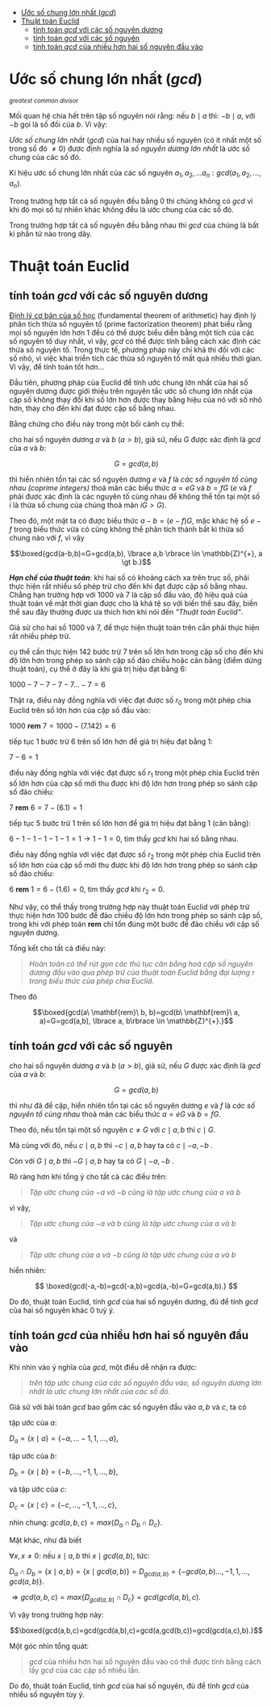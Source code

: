 - [Ước số chung lớn nhất (*gcd*)](#ước-số-chung-lớn-nhất-gcd)
- [Thuật toán Euclid](#thuật-toán-euclid)
  - [tính toán *gcd* với các số nguyên dương](#tính-toán-gcd-với-các-số-nguyên-dương)
  - [tính toán *gcd* với các số nguyên](#tính-toán-gcd-với-các-số-nguyên)
  - [tính toán *gcd* của nhiều hơn hai số nguyên đầu vào](#tính-toán-gcd-của-nhiều-hơn-hai-số-nguyên-đầu-vào)

# Ước số chung lớn nhất (*gcd*)

<sup >*greatest common divisor* </sup>

Mối quan hệ chia hết trên tập số nguyên nói rằng: nếu $b \mid a$ thì: $-b \mid a$, với $-b$ gọi là số đối của $b.$ Vì vậy:

*Ước số chung lớn nhất* ($gcd$) của hai hay nhiều số nguyên (có ít nhất một số trong số đó $\ne 0$) được định nghĩa là *số nguyên dương lớn nhất* là ước số chung của các số đó.

Kí hiệu ước số chung lớn nhất của các số nguyên $a_1, a_2, ... a_n: gcd(a_1,a_2,...,a_n).$

Trong trường hợp tất cả số nguyên đều bằng $0$ thì chúng không có $gcd$ vì khi đó mọi số tự nhiên khác không đều là ước chung của các số đó.

Trong trường hợp tất cả số nguyên đều bằng nhau thì $gcd$ của chúng là bất kì phần tử nào trong dãy.

# Thuật toán Euclid

## tính toán *gcd* với các số nguyên dương

[Định lý cơ bản của số học](https://w.wiki/8iXJ) (fundamental theorem of arithmetic) hay định lý phân tích thừa số nguyên tố (prime factorization theorem) phát biểu rằng mọi số nguyên lớn hơn 1 đều có thể dược biểu diễn bằng một tích của các số nguyên tố duy nhất, vì vậy, $gcd$ có thể được tính bằng cách xác định các thừa số nguyên tố. Trong thực tế, phương pháp này chỉ khả thi đối với các số nhỏ, vì việc khai triển tích các thừa số nguyên tố mất quá nhiều thời gian. Vì vậy, để tính toán tốt hơn...

Đầu tiên, phương pháp của Euclid để tính ước chung lớn nhất của hai số nguyên dương được giới thiệu trên nguyên tắc ước số chung lớn nhất của cặp số không thay đổi khi số lớn hơn được thay bằng hiệu của nó với số nhỏ hơn, thay cho đến khi đạt được cặp số bằng nhau.

Bằng chứng cho điều này trong một bối cảnh cụ thể:

cho hai số nguyên dương $a$ và $b$ $(a \gt b)$, giả sử,  nếu $G$ được xác định là $gcd$ của $a$ và $b$:

$$G=gcd(a,b)$$

thì hiển nhiên tồn tại các số nguyên dương $e$ và $f$ là *các số nguyên tố cùng nhau (coprime integers)* thoả mãn các biểu thức $a=eG$ và $b=fG$ ($e$ và $f$ phải được xác định là các nguyên tố cùng nhau để không thể tồn tại một số $i$  là thừa số chung của chúng thoả mãn $iG \gt G$).

Theo đó, một mặt ta có được biểu thức $a-b=(e-f)G$, mặc khác hệ số $e-f$ trong biểu thức vừa có cũng không thể phân tích thành bất kì thừa số chung nào với $f$, vì vậy

$$\boxed{gcd(a-b,b)=G=gcd(a,b), \lbrace a,b \rbrace \in \mathbb{Z}^{+}, a \gt b.}$$

***Hạn chế của thuật toán***: khi hai số có khoảng cách xa trên trục số, phải thực hiện rất nhiều số phép trừ cho đến khi đạt được cặp số bằng nhau. Chẳng hạn trường hợp với $1000$ và $7$ là cặp số đầu vào, độ hiệu quả của thuật toán về mặt thời gian được cho là khá tệ so với biến thể sau đây, biến thể sau đây thường được ưa thích hơn khi nói đến *"Thuật toán Euclid"*.

Giả sử cho hai số $1000$ và $7$, để thực hiện thuật toán trên cần phải thực hiện rất nhiều phép trừ.

cụ thể cần thực hiện 142 bước trừ $7$ trên số lớn hơn trong cặp số cho đến khi độ lớn hơn trong phép so sánh cặp số đảo chiều hoặc cân bằng (điểm dừng thuật toán), cụ thể ở đây là khi giá trị hiệu đạt bằng $6$:

$1000-7-7-7-7...-7 = 6$

Thật ra, điều này đồng nghĩa với việc đạt được số $r_0$ trong một phép chia Euclid trên số lớn hơn của cặp số đầu vào:

$1000\ \mathbf{rem}\ 7=1000-(7.142) = 6$

tiếp tục 1 bước trừ $6$ trên số lớn hơn để giá trị hiệu đạt bằng $1$:

$7-6 = 1$

điều này đồng nghĩa với việc đạt được số $r_1$ trong một phép chia Euclid trên số lớn hơn của cặp số mới thu được khi độ lớn hơn trong phép so sánh cặp số đảo chiều:

$7\ \mathbf{rem}\ 6=7-(6.1) = 1$

tiếp tục 5 bước trừ $1$ trên số lớn hơn để giá trị hiệu đạt bằng $1$ (cân bằng):

$6-1-1-1-1-1=1 \rightarrow 1-1=0$, tìm thấy $gcd$ khi hai số bằng nhau.

điều này đồng nghĩa với việc đạt được số $r_2$ trong một phép chia Euclid trên số lớn hơn của cặp số mới thu được khi độ lớn hơn trong phép so sánh cặp số đảo chiều:

$6\ \mathbf{rem}\ 1=6-(1.6)=0$, tìm thấy $gcd$ khi $r_2=0.$

Như vậy, có thể thấy trong trường hợp này thuật toán Euclid với phép trừ thực hiện hơn 100 bước để đảo chiều độ lớn hơn trong phép so sánh cặp số, trong khi với phép toán $\mathbf{rem}$ chỉ tốn đúng một bước để đảo chiều với cặp số nguyên dương.

Tổng kết cho tất cả điều này:

> *Hoàn toàn có thể rút gọn các thủ tục cân bằng hoá cặp số nguyên dương đầu vào qua phép trừ của thuật toán Euclid bằng đại lượng* $r$ *trong biểu thức của phép chia Euclid.*

Theo đó

$$\boxed{gcd(a\ \mathbf{rem}\ b, b)=gcd(b\ \mathbf{rem}\ a, a)=G=gcd(a,b), \lbrace a, b\rbrace \in \mathbb{Z}^{+}.}$$

## tính toán *gcd* với các số nguyên

cho hai số nguyên dương $a$ và $b$ $(a \gt b)$, giả sử,  nếu $G$ được xác định là $gcd$ của $a$ và $b$:

$$G=gcd(a,b)$$

thì như đã đề cập, hiển nhiên tồn tại các số nguyên dương $e$ và $f$ là *các số nguyên tố cùng nhau* thoả mãn các biểu thức $a=eG$ và $b=fG$. 

Theo đó, nếu tồn tại một số nguyên $c \neq G$ với $c \mid a,b$ thì $c \mid G$.

Mà cùng với đó, nếu $c \mid a,b$ thì $-c \mid a,b$ hay ta có $c \mid -a,-b$ .

Còn với $G \mid a,b$ thì $-G \mid a,b$ hay ta có $G \mid -a,-b$ .

Rõ ràng hơn khi tổng ý cho tất cả các điều trên:

>*Tập ước chung của* $-a$ *và* $-b$ *cũng là tập ước chung của* $a$ *và* $b$

vì vậy,

>*Tập ước chung của* $-a$ *và* $b$ *cũng là tập ước chung của* $a$ *và* $b$

và

>*Tập ước chung của* $a$ *và* $-b$ *cũng là tập ước chung của* $a$ *và* $b$

hiển nhiên:

$$ \boxed{gcd(-a,-b)=gcd(-a,b)=gcd(a,-b)=G=gcd(a,b).} $$

Do đó, thuật toán Euclid, tính $gcd$ của hai số nguyên dương, đủ để tính $gcd$ của hai số nguyên khác 0 tuỳ ý.

## tính toán *gcd* của nhiều hơn hai số nguyên đầu vào

Khi nhìn vào ý nghĩa của $gcd$, một điều dễ nhận ra được:

> *trên tập ước chung của các số nguyên đầu vào, số nguyên dương lớn nhất là ước chung lớn nhất của các số đó.*

Giả sử với bài toán $gcd$ bao gồm các số nguyên đầu vào $a,b$ và $c$, ta có

tập ước của $a$: 

$D_a= \lbrace x \mid a\rbrace=\lbrace-a,...-1,1,...,a\rbrace$,

tập ước của $b$:

$D_b=\lbrace x \mid b\rbrace=\lbrace -b,...,-1,1,...,b \rbrace$,

và tập ước của $c$:

$D_c=\lbrace x \mid c\rbrace=\lbrace -c,...,-1,1,...,c \rbrace$,

nhìn chung: $gcd(a,b,c)=max\lbrace D_a\cap D_b \cap D_c\rbrace.$

Mặt khác, như đã biết

$\forall x, x \neq 0:$ nếu $x \mid a,b$ thì $x \mid gcd(a,b),$ tức:

$D_a \cap D_b=\lbrace x \mid a,b\rbrace=\lbrace x \mid gcd(a,b)\rbrace=D_{gcd(a,b)}=\lbrace -gcd(a,b)...,-1,1,...,gcd(a,b)\rbrace.$

$\Rightarrow gcd(a,b,c)=max\lbrace D_{gcd(a,b)} \cap D_c \rbrace=gcd(gcd(a,b),c).$

Vì vậy trong trường hợp này:

$$\boxed{gcd(a,b,c)=gcd(gcd(a,b),c)=gcd(a,gcd(b,c))=gcd(gcd(a,c),b).}$$

Một góc nhìn tổng quát:

>$gcd$ của nhiều hơn hai số nguyên đầu vào có thể được tính bằng cách lấy $gcd$ của các cặp số nhiều lần.

Do đó, thuật toán Euclid, tính $gcd$ của hai số nguyên, đủ để tính $gcd$ của nhiều số nguyên tùy ý.
